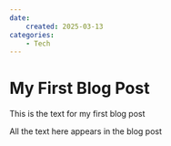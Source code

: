 ```yaml
---
date:
    created: 2025-03-13
categories:
    - Tech
---
```


# My First Blog Post

This is the text for my first blog post

<!-- more -->

All the text here appears in the blog post